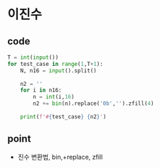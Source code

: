 # 이진수



## code

```python
T = int(input())
for test_case in range(1,T+1):
    N, n16 = input().split()
 
    n2 = ''
    for i in n16:
        n = int(i,16)
        n2 += bin(n).replace('0b','').zfill(4)
 
    print(f'#{test_case} {n2}')
```



## point

- 진수 변환법, bin,+replace, zfill